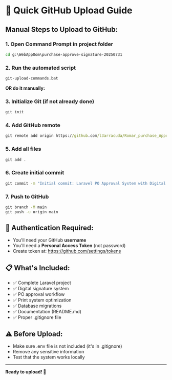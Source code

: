 # 🚀 Quick GitHub Upload Guide

## Manual Steps to Upload to GitHub:

### 1. Open Command Prompt in project folder
```cmd
cd g:\WebAppOom\purchase-approve-signature-20250731
```

### 2. Run the automated script
```cmd
git-upload-commands.bat
```

**OR do it manually:**

### 3. Initialize Git (if not already done)
```cmd
git init
```

### 4. Add GitHub remote
```cmd
git remote add origin https://github.com/l3arracuda/Romar_purchase_Approval.git
```

### 5. Add all files
```cmd
git add .
```

### 6. Create initial commit
```cmd
git commit -m "Initial commit: Laravel PO Approval System with Digital Signatures"
```

### 7. Push to GitHub
```cmd
git branch -M main
git push -u origin main
```

## 🔐 Authentication Required:
- You'll need your GitHub **username**
- You'll need a **Personal Access Token** (not password)
- Create token at: https://github.com/settings/tokens

## 📋 What's Included:
- ✅ Complete Laravel project
- ✅ Digital signature system
- ✅ PO approval workflow
- ✅ Print system optimization
- ✅ Database migrations
- ✅ Documentation (README.md)
- ✅ Proper .gitignore file

## ⚠️ Before Upload:
- Make sure .env file is not included (it's in .gitignore)
- Remove any sensitive information
- Test that the system works locally

---
**Ready to upload! 🎉**
